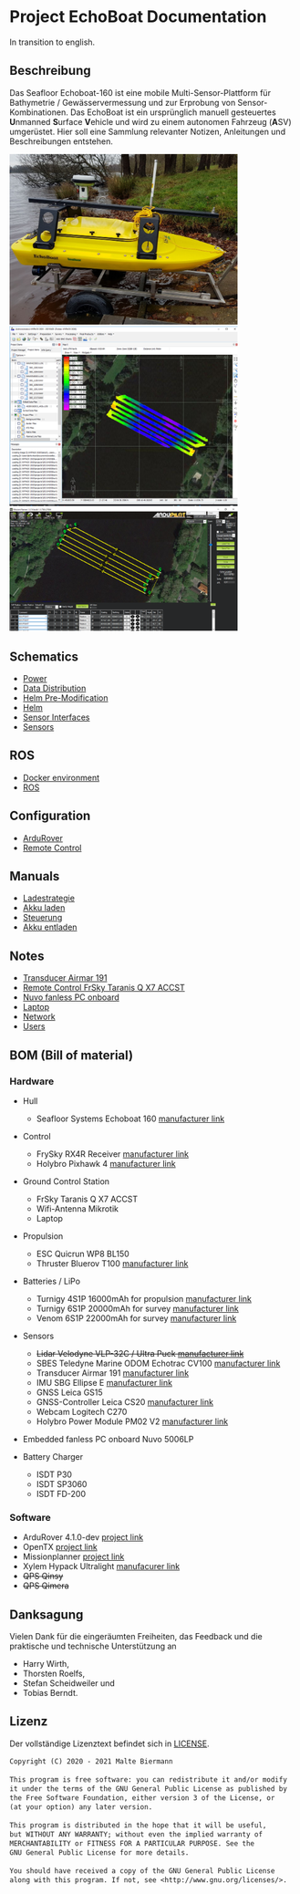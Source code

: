 # Project EchoBoat Documentation
In transition to english.
## Beschreibung
Das Seafloor Echoboat-160 ist eine mobile Multi-Sensor-Plattform für Bathymetrie / Gewässervermessung und zur Erprobung von Sensor-Kombinationen. Das EchoBoat ist ein ursprünglich manuell gesteuertes **U**nmanned **S**urface **V**ehicle und wird zu einem autonomen Fahrzeug (**A**SV) umgerüstet.
Hier soll eine Sammlung relevanter Notizen, Anleitungen und Beschreibungen entstehen.

<!-- ![Echoboat](./img/echoboat3.jpg) -->
<img src="./img/echoboat3.jpg" alt="Echoboat" width="400">
<img src="./img/hypack-map.png" alt="Hypack map" width="400">
<img src="./img/missionplanner.png" alt="Missionplanner" width="400">

## Schematics
- [Power](./schemes/overview/out/EchoBoatPowerDistributionOverview.png)
- [Data Distribution](./schemes/overview/out/EchoBoatDataDistributionOverview.png)
- [Helm Pre-Modification](./schemes/overview/out/EchoBoatHelmPre-ModificationOverview.png)
- [Helm](./schemes/overview/out/EchoBoatHelmOverview.png)
- [Sensor Interfaces](./schemes/overview/out/EchoBoatSensorInterfaceOverview.png)
- [Sensors](./schemes/overview/out/EchoBoatSensorsOverview.png)

## ROS
 - [Docker environment](./docs/ros_docker/docker.md)
 - [ROS](./docs/ros_docker/ros.md)

## Configuration
- [ArduRover](./docs/ardupilot/ardurover.md)
- [Remote Control](./docs/remotecontrol/rc.md)

## Manuals
 - [Ladestrategie](./docs/energy/basics.md)
 - [Akku laden](./docs/energy/charging.md)
 - [Steuerung](./docs/remotecontrol/rc.md)
 - [Akku entladen](./docs/energy/discharging.md)

## Notes
- [Transducer Airmar 191](./docs/sensors/transducer.md)
- [Remote Control FrSky Taranis Q X7 ACCST](./docs/remotecontrol/rc.md)
- [Nuvo fanless PC onboard](./docs/misc/pc-hardware.md)
- [Laptop](./docs/misc/laptop.md)
- [Network](./docs/misc/network.md)
- [Users](./docs/misc/user.md)

## BOM (Bill of material)
### Hardware
- Hull
  - Seafloor Systems Echoboat 160 [manufacturer link](https://www.seafloorsystems.com/usv)
- Control
  - FrySky RX4R Receiver [manufacturer link](https://www.frsky-rc.com/product/rx4r/)
  - Holybro Pixhawk 4 [manufacturer link](http://www.holybro.com/product/pixhawk-4/)
- Ground Control Station
  - FrSky Taranis Q X7 ACCST
  - Wifi-Antenna Mikrotik
  - Laptop
- Propulsion
  - ESC Quicrun WP8 BL150
  - Thruster Bluerov T100 [manufacturer link](https://bluerobotics.com/store/retired/t100-thruster/)
- Batteries / LiPo
  - Turnigy 4S1P 16000mAh for propulsion [manufacturer link](https://hobbyking.com/de_de/turnigy-high-capacity-16000mah-4s-12c-multi-rotor-lipo-pack-w-xt90.html)
  - Turnigy 6S1P 20000mAh for survey [manufacturer link](https://hobbyking.com/de_de/turnigy-high-capacity-16000mah-4s-12c-multi-rotor-lipo-pack-w-xt90.html)
  - Venom 6S1P 22000mAh for survey [manufacturer link](https://www.venompower.com/venom-22000mah-6s-22-2v-drone-professional-battery-15c-lipo-with-xt150-as150-35000)
- Sensors
  - ~~Lidar Velodyne VLP-32C / Ultra Puck [manufacturer link](https://velodynelidar.com/products/ultra-puck/)~~
  - SBES Teledyne Marine ODOM Echotrac CV100 [manufacturer link](http://www.teledynemarine.com/singlebeam-hydrographic-echosounders)
  - Transducer Airmar 191 [manufacturer link](https://www.airmar.com/productdescription.html?id=134)
  - IMU SBG Ellipse E [manufacturer link](https://www.sbg-systems.com/products/ellipse-series/#ellipse-e_miniature-ins)
  - GNSS Leica GS15
  - GNSS-Controller Leica CS20 [manufacturer link](https://leica-geosystems.com/de-de/products/gnss-systems/controllers/leica-cs20)
  - Webcam Logitech C270
  - Holybro Power Module PM02 V2 [manufacturer link](http://www.holybro.com/product/power-modulepm02-v3/)
- Embedded fanless PC onboard Nuvo 5006LP

- Battery Charger
  - ISDT P30
  - ISDT SP3060
  - ISDT FD-200

### Software
- ArduRover 4.1.0-dev [project link](https://ardupilot.org/rover/index.html)
- OpenTX [project link](https://www.open-tx.org/)
- Missionplanner [project link](https://ardupilot.org/planner/)
- Xylem Hypack Ultralight [manufacurer link](https://www.hypack.com/product/id-HYPACK-ULTRALITE/HYPACK%c2%ae-ULTRALITE)
- ~~QPS Qinsy~~
- ~~QPS Qimera~~


## Danksagung

Vielen Dank für die eingeräumten Freiheiten, das Feedback und die praktische und technische Unterstützung an

- Harry Wirth,
- Thorsten Roelfs,
- Stefan Scheidweiler und
- Tobias Berndt.

<!-- ## Links -->

## Lizenz

Der vollständige Lizenztext befindet sich in [LICENSE][1].

```
Copyright (C) 2020 - 2021 Malte Biermann

This program is free software: you can redistribute it and/or modify
it under the terms of the GNU General Public License as published by
the Free Software Foundation, either version 3 of the License, or
(at your option) any later version.

This program is distributed in the hope that it will be useful,
but WITHOUT ANY WARRANTY; without even the implied warranty of
MERCHANTABILITY or FITNESS FOR A PARTICULAR PURPOSE. See the
GNU General Public License for more details.

You should have received a copy of the GNU General Public License
along with this program. If not, see <http://www.gnu.org/licenses/>.
```

[1]: https://github.com/MalteBiermann/EchoBoat/LICENSE
